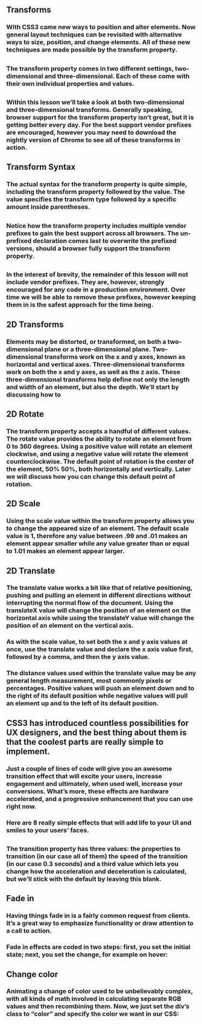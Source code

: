 
## Transforms

### With CSS3 came new ways to position and alter elements. Now general layout techniques can be revisited with alternative ways to size, position, and change elements. All of these new techniques are made possible by the transform property.

## 
### The transform property comes in two different settings, two-dimensional and three-dimensional. Each of these come with their own individual properties and values.
## 
### Within this lesson we’ll take a look at both two-dimensional and three-dimensional transforms. Generally speaking, browser support for the transform property isn’t great, but it is getting better every day. For the best support vendor prefixes are encouraged, however you may need to download the nightly version of Chrome to see all of these transforms in action.

## Transform Syntax
### The actual syntax for the transform property is quite simple, including the transform property followed by the value. The value specifies the transform type followed by a specific amount inside parentheses.
## 
### Notice how the transform property includes multiple vendor prefixes to gain the best support across all browsers. The un-prefixed declaration comes last to overwrite the prefixed versions, should a browser fully support the transform property.
## 
### In the interest of brevity, the remainder of this lesson will not include vendor prefixes. They are, however, strongly encouraged for any code in a production environment. Over time we will be able to remove these prefixes, however keeping them in is the safest approach for the time being.
## 2D Transforms
### Elements may be distorted, or transformed, on both a two-dimensional plane or a three-dimensional plane. Two-dimensional transforms work on the x and y axes, known as horizontal and vertical axes. Three-dimensional transforms work on both the x and y axes, as well as the z axis. These three-dimensional transforms help define not only the length and width of an element, but also the depth. We’ll start by discussing how to
## 2D Rotate
### The transform property accepts a handful of different values. The rotate value provides the ability to rotate an element from 0 to 360 degrees. Using a positive value will rotate an element clockwise, and using a negative value will rotate the element counterclockwise. The default point of rotation is the center of the element, 50% 50%, both horizontally and vertically. Later we will discuss how you can change this default point of rotation.
## 2D Scale
### Using the scale value within the transform property allows you to change the appeared size of an element. The default scale value is 1, therefore any value between .99 and .01 makes an element appear smaller while any value greater than or equal to 1.01 makes an element appear larger.
## 2D Translate
### The translate value works a bit like that of relative positioning, pushing and pulling an element in different directions without interrupting the normal flow of the document. Using the translateX value will change the position of an element on the horizontal axis while using the translateY value will change the position of an element on the vertical axis.

### As with the scale value, to set both the x and y axis values at once, use the translate value and declare the x axis value first, followed by a comma, and then the y axis value.

### The distance values used within the translate value may be any general length measurement, most commonly pixels or percentages. Positive values will push an element down and to the right of its default position while negative values will pull an element up and to the left of its default position.
## CSS3 has introduced countless possibilities for UX designers, and the best thing about them is that the coolest parts are really simple to implement.
### Just a couple of lines of code will give you an awesome transition effect that will excite your users, increase engagement and ultimately, when used well, increase your conversions. What’s more, these effects are hardware accelerated, and a progressive enhancement that you can use right now.

### Here are 8 really simple effects that will add life to your UI and smiles to your users’ faces. 
## 
### The transition property has three values: the properties to transition (in our case all of them) the speed of the transition (in our case 0.3 seconds) and a third value which lets you change how the acceleration and deceleration is calculated, but we’ll stick with the default by leaving this blank.
## Fade in
### Having things fade in is a fairly common request from clients. It’s a great way to emphasize functionality or draw attention to a call to action.

### Fade in effects are coded in two steps: first, you set the initial state; next, you set the change, for example on hover:
## Change color
### Animating a change of color used to be unbelievably complex, with all kinds of math involved in calculating separate RGB values and then recombining them. Now, we just set the div’s class to “color” and specify the color we want in our CSS: